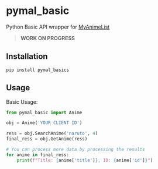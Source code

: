 # pymal_basic
Python Basic API wrapper for [MyAnimeList](https://myanimelist.net/)
> **WORK ON PROGRESS**

## Installation
```shell
pip install pymal_basics
```

## Usage
Basic Usage:
```python
from pymal_basic import Anime

obj = Anime('YOUR CLIENT ID')

ress = obj.SearchAnime('naruto', 4)
final_ress = obj.GetAnime(ress)

# You can process more data by processing the results
for anime in final_ress:
    print(f"Title: {anime['title']}, ID: {anime['id']}")
```
